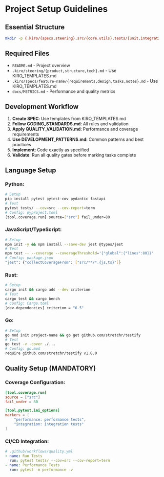 # Project Setup Guidelines

## Essential Structure
```bash
mkdir -p {.kiro/{specs,steering},src/{core,utils},tests/{unit,integration,performance,fixtures},config,docs,scripts}
```

## Required Files
- `README.md` - Project overview
- `.kiro/steering/{product,structure,tech}.md` - Use KIRO_TEMPLATES.md
- `.kiro/specs/feature-name/{requirements,design,tasks,notes}.md` - Use KIRO_TEMPLATES.md
- `docs/METRICS.md` - Performance and quality metrics

## Development Workflow
1. **Create SPEC**: Use templates from KIRO_TEMPLATES.md
2. **Follow CODING_STANDARDS.md**: All rules and validation
3. **Apply QUALITY_VALIDATION.md**: Performance and coverage requirements
4. **Use DEVELOPMENT_PATTERNS.md**: Common patterns and best practices
5. **Implement**: Code exactly as specified
6. **Validate**: Run all quality gates before marking tasks complete

## Language Setup
### Python: 
```bash
# Setup
pip install pytest pytest-cov pydantic fastapi
# Test
pytest tests/ --cov=src --cov-report=term
# Config: pyproject.toml
[tool.coverage.run] source=["src"] fail_under=80
```

### JavaScript/TypeScript: 
```bash
# Setup
npm init -y && npm install --save-dev jest @types/jest
# Test
npm test -- --coverage --coverageThreshold='{"global":{"lines":80}}'
# Config: package.json
"jest": {"collectCoverageFrom": ["src/**/*.{js,ts}"]}
```

### Rust: 
```bash
# Setup
cargo init && cargo add --dev criterion
# Test
cargo test && cargo bench
# Config: Cargo.toml
[dev-dependencies] criterion = "0.5"
```

### Go: 
```bash
# Setup
go mod init project-name && go get github.com/stretchr/testify
# Test
go test -v -cover ./...
# Config: go.mod
require github.com/stretchr/testify v1.8.0
```

## Quality Setup (MANDATORY)
### Coverage Configuration:
```toml
[tool.coverage.run]
source = ["src"]
fail_under = 80

[tool.pytest.ini_options]
markers = [
    "performance: performance tests",
    "integration: integration tests"
]
```

### CI/CD Integration:
```yaml
# .github/workflows/quality.yml
- name: Run Tests
  run: pytest tests/ --cov=src --cov-report=term
- name: Performance Tests  
  run: pytest -m performance -v
```
